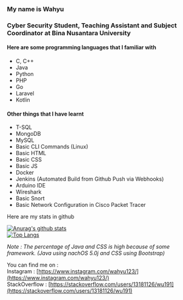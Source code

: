 ### My name is Wahyu
### Cyber Security Student, Teaching Assistant and Subject Coordinator at Bina Nusantara University
#### Here are some programming languages that I familiar with
- C, C++
- Java
- Python
- PHP
- Go
- Laravel
- Kotlin
#### Other things that I have learnt
- T-SQL
- MongoDB
- MySQL
- Basic CLI Commands (Linux)
- Basic HTML
- Basic CSS
- Basic JS
- Docker
- Jenkins (Automated Build from Github Push via Webhooks)
- Arduino IDE
- Wireshark
- Basic Snort
- Basic Network Configuration in Cisco Packet Tracer

Here are my stats in github

[![Anurag's github stats](https://github-readme-stats.vercel.app/api?username=WU19-1)](https://github.com/anuraghazra/github-readme-stats)  
[![Top Langs](https://github-readme-stats.vercel.app/api/top-langs/?username=WU19-1&hide=java,css,html&langs_count=5&layout=compact)](https://github.com/anuraghazra/github-readme-stats)

*Note : The percentage of Java and CSS is high because of some framework. (Java using nachOS 5.0j and CSS using Bootstrap)*

You can find me on :   
Instagram : [https://www.instagram.com/wahyu123/](https://www.instagram.com/wahyu123/)  
StackOverflow : [https://stackoverflow.com/users/13181126/wu191](https://stackoverflow.com/users/13181126/wu191)  
